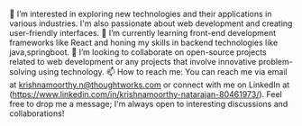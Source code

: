 👀 I’m interested in exploring new technologies and their applications in various industries. I'm also passionate about web development and creating user-friendly interfaces.
🌱 I’m currently learning front-end development frameworks like React and honing my skills in backend technologies like java,springboot.
💞️ I’m looking to collaborate on open-source projects related to web development or any projects that involve innovative problem-solving using technology.
📫 How to reach me: You can reach me via email at krishnamoorthy.n@thoughtworks.com or connect with me on LinkedIn at (https://www.linkedin.com/in/krishnamoorthy-natarajan-80461973/). Feel free to drop me a message; I'm always open to interesting discussions and collaborations!
<!---
krishnamoorthy93/krishnamoorthy93 is a ✨ special ✨ repository because its `README.md` (this file) appears on your GitHub profile.
You can click the Preview link to take a look at your changes.
--->
